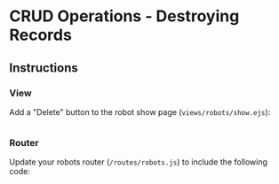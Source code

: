 # CRUD Operations - Destroying Records

## Instructions

### View

Add a "Delete" button to the robot show page (`views/robots/show.ejs`):

```` js

````


### Router

Update your robots router (`/routes/robots.js`) to include the following code:

```` js
````
